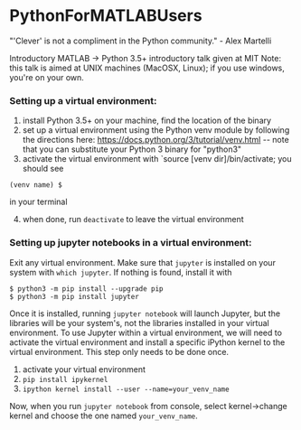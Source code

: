 # PythonForMATLABUsers

"'Clever' is not a compliment in the Python community." - Alex Martelli

Introductory MATLAB -> Python 3.5+ introductory talk given at MIT
Note: this talk is aimed at UNIX machines (MacOSX, Linux); if you use windows, you're on your own.

### Setting up a virtual environment:
1. install Python 3.5+ on your machine, find the location of the binary 
2. set up a virtual environment using the Python venv module by following the directions here: https://docs.python.org/3/tutorial/venv.html -- note that you can substitute your Python 3 binary for "python3"
3. activate the virtual environment with `source [venv dir]/bin/activate; you should see 
```
(venv name) $ 
```
in your terminal

4. when done, run `deactivate` to leave the virtual environment

### Setting up jupyter notebooks in a virtual environment:

Exit any virtual environment. Make sure that `jupyter` is installed on your system with `which jupyter`. If nothing is found, install it with

```
$ python3 -m pip install --upgrade pip
$ python3 -m pip install jupyter
```

Once it is installed, running `jupyter notebook` will launch Jupyter, but the libraries will be your
system's, not the libraries installed in your virtual environment. To use Jupyter within a virtual
environment, we will need to activate the virtual environment and install a specific iPython kernel to
the virtual environment. This step only needs to be done once.

1. activate your virtual environment
2. `pip install ipykernel`
3. `ipython kernel install --user --name=your_venv_name`

Now, when you run `jupyter notebook` from console, select kernel->change kernel and choose the one
named `your_venv_name`.




